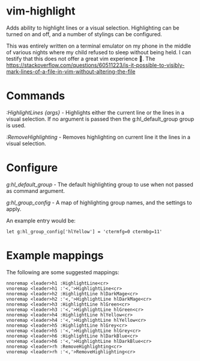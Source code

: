 # vim-highlight

Adds ability to highlight lines or a visual selection.
Highlighting can be turned on and off, and a number of stylings can be configured.

This was entirely written on a terminal emulator on my phone in the middle of
various nights where my child refused to sleep without being held. I can
testify that this does not offer a great vim experience 🤪.
The https://stackoverflow.com/questions/60511223/is-it-possible-to-visibly-mark-lines-of-a-file-in-vim-without-altering-the-file

# Commands

*:HighlightLines {args}* - Highlights either the current line or the lines in a visual selection. If no argument is passed then the g:hl_default_group group is used.

 *:RemoveHighlighting* - Removes highlighting on current line it the lines in a visual selection.

# Configure

*g:hl_default_group* - The default highlighting group to use when not passed as command argument.

*g:hl_group_config* - A map of highlighting group names, and the settings to apply.

An example entry would be:

```
let g:hl_group_config['hlYellow'] = 'ctermfg=0 ctermbg=11'
```

# Example mappings

The following are some suggested mappings:
    
```
nnoremap <leader>h1 :HighlightLine<cr>
vnoremap <leader>h1 :'<,'>HighlightLine<cr>
nnoremap <leader>h2 :HighlightLine hlDarkMage<cr>
vnoremap <leader>h2 :'<,'>HighlightLine hlDarkMage<cr>
nnoremap <leader>h3 :HighlightLine hlGreen<cr>
vnoremap <leader>h3 :'<,'>HighlightLine hlGreen<cr>
nnoremap <leader>h4 :HighlightLine hlYellow<cr>
vnoremap <leader>h4 :'<,'>HighlightLine hlYellow<cr>
nnoremap <leader>h5 :HighlightLine hlGrey<cr>
vnoremap <leader>h5 :'<,'>HighlightLine hlGrey<cr>
nnoremap <leader>h6 :HighlightLine hlDarkBlue<cr>
vnoremap <leader>h6 :'<,'>HighlightLine hlDarkBlue<cr>
nnoremap <leader>rh :RemoveHighlighting<cr>
vnoremap <leader>rh :'<,'>RemoveHighlighting<cr>
```
